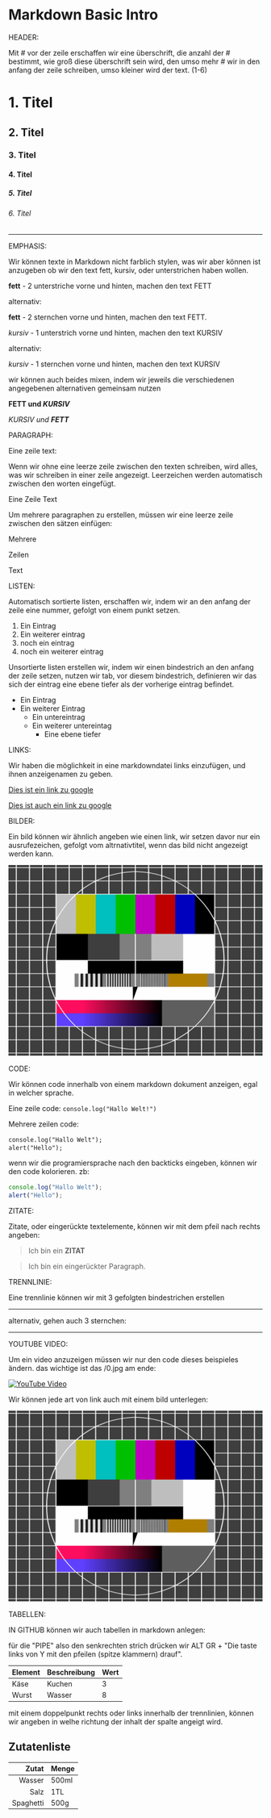 # Markdown Basic Intro

HEADER:

Mit # vor der zeile erschaffen wir eine überschrift, die anzahl der # bestimmt, wie groß diese überschrift sein wird, den umso mehr # wir in den anfang der zeile schreiben, umso kleiner wird der text. (1-6)

# 1. Titel

## 2. Titel

### 3. Titel

#### 4. Titel

##### 5. Titel

###### 6. Titel

---

EMPHASIS:

Wir können texte in Markdown nicht farblich stylen, was wir aber können ist anzugeben ob wir den text fett, kursiv, oder unterstrichen haben wollen.

__fett__ - 2 unterstriche vorne und hinten, machen den text FETT

alternativ:

**fett** - 2 sternchen vorne und hinten, machen den text FETT.

_kursiv_ - 1 unterstrich vorne und hinten, machen den text KURSIV

alternativ:

*kursiv* - 1 sternchen vorne und hinten, machen den text KURSIV

wir können auch beides mixen, indem wir jeweils die verschiedenen angegebenen alternativen gemeinsam nutzen

**FETT und _KURSIV_**

_KURSIV und **FETT**_

PARAGRAPH:

Eine zeile text:

Wenn wir ohne eine leerze zeile zwischen den texten schreiben, wird alles, was wir schreiben in einer zeile angezeigt. Leerzeichen werden automatisch zwischen den worten eingefügt.

Eine
Zeile
Text

Um mehrere paragraphen zu erstellen, müssen wir eine leerze zeile zwischen den sätzen einfügen:

Mehrere

Zeilen

Text

LISTEN:

Automatisch sortierte listen, erschaffen wir, indem wir an den anfang der zeile eine nummer, gefolgt von einem punkt setzen.

1. Ein Eintrag
2. Ein weiterer eintrag
3. noch ein eintrag
4. noch ein weiterer eintrag

Unsortierte listen erstellen wir, indem wir einen bindestrich an den anfang der zeile setzen, nutzen wir tab, vor diesem bindestrich, definieren wir das sich der eintrag eine ebene tiefer als der vorherige eintrag befindet.

- Ein Eintrag
- Ein weiterer Eintrag
    - Ein untereintrag
    - Ein weiterer untereintag
        - Eine ebene tiefer

LINKS:

Wir haben die möglichkeit in eine markdowndatei links einzufügen, und ihnen anzeigenamen zu geben.

[Dies ist ein link zu google](https://www.google.de)

[Dies ist auch ein link zu google](https://www.google.de "Google")

BILDER:

Ein bild können wir ähnlich angeben wie einen link, wir setzen davor nur ein ausrufezeichen, gefolgt vom altrnativtitel, wenn das bild nicht angezeigt werden kann.

![Dies ist ein Testbild](testbild.png)

CODE:

Wir können code innerhalb von einem markdown dokument anzeigen, egal in welcher sprache.

Eine zeile code: `console.log("Hallo Welt!")`

Mehrere zeilen code: 

```
console.log("Hallo Welt");
alert("Hello");
```

wenn wir die programiersprache nach den backticks eingeben, können wir den code kolorieren. zb:

```js
console.log("Hallo Welt");
alert("Hello");
```

ZITATE:

Zitate, oder eingerückte textelemente, können wir mit dem pfeil nach rechts angeben:

> Ich bin ein **ZITAT**

> Ich bin ein eingerückter
> Paragraph.

TRENNLINIE:

Eine trennlinie können wir mit 3 gefolgten bindestrichen erstellen

---

alternativ, gehen auch 3 sternchen:

***

YOUTUBE VIDEO:

Um ein video anzuzeigen müssen wir nur den code dieses beispieles ändern. das wichtige ist das /0.jpg am ende:

[![YouTube Video](https://img.youtube.com/vi/-OTc0Ki7Sv0/0.jpg)](http://www.youtube.com/watch?v=-OTc0Ki7Sv0)

Wir können jede art von link auch mit einem bild unterlegen:

[![alt text](testbild.png "Testbild")](https://www.google.de)

TABELLEN:

IN GITHUB können wir auch tabellen in markdown anlegen:

für die "PIPE" also den senkrechten strich drücken wir ALT GR + "Die taste links von Y mit den pfeilen (spitze klammern) drauf".

| Element | Beschreibung | Wert |
|---------|--------------|------|
| Käse    | Kuchen       | 3    |
| Wurst   | Wasser       | 8    |

mit einem doppelpunkt rechts oder links innerhalb der trennlinien, können wir angeben in welhe richtung der inhalt der spalte angeigt wird.

## Zutatenliste

| Zutat  | Menge |
|-------:|-------|
| Wasser | 500ml |
| Salz   | 1TL   |
| Spaghetti | 500g |

